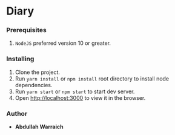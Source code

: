 
# Diary

### Prerequisites

1. ```NodeJS``` preferred version 10 or greater.

### Installing

1. Clone the project.
2. Run  ```yarn install``` or ```npm install``` root directory to install node dependencies.
4. Run  ```yarn start``` or ```npm start``` to start dev server.
5. Open [http://localhost:3000](http://localhost:3000) to view it in the browser.

### Author

* **Abdullah Warraich** 
